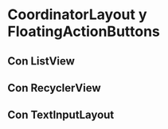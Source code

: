 # CoordinatorLayout y FloatingActionButtons

## Con ListView

## Con RecyclerView

## Con TextInputLayout
